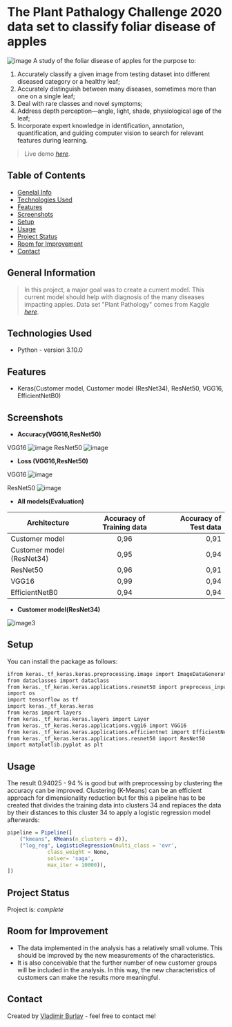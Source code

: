 # **The Plant Pathalogy Challenge 2020 data set to classify foliar disease of apples** 
![image](https://github.com/vburlay/fgvc7-2020/raw/master/data/fpls-12-723294-g001.PNG) 
A study of the foliar disease of apples for the purpose to:
1) Accurately classify a given image from testing dataset into different diseased category or a healthy leaf;
2) Accurately distinguish between many diseases, sometimes more than one on a single leaf;
3) Deal with rare classes and novel symptoms;
4) Address depth perception—angle, light, shade, physiological age of the leaf;
5) Incorporate expert knowledge in identification, annotation, quantification, and guiding computer vision to search for relevant features during learning. 
> Live demo [_here_](https://vburlay-anw-feld-ba-workflowsstreamlit-demo-60fscu.streamlit.app/).
## Table of Contents
* [Genelal Info](#general-nformation)
* [Technologies Used](#technologies-used)
* [Features](#features)
* [Screenshots](#screenshots)
* [Setup](#setup)
* [Usage](#usage)
* [Project Status](#project-status)
* [Room for Improvement](#room-for-improvement)
* [Contact](#contact)


## General Information
> In this project, a major goal was to create a current model. This current model should help with
> diagnosis of the many diseases impacting apples.
> Data set "Plant Pathology" comes from Kaggle [_here_](https://www.kaggle.com/c/plant-pathology-2020-fgvc7).


## Technologies Used
- Python - version 3.10.0

## Features
- Keras(Customer model, Customer model (ResNet34), ResNet50, VGG16, EfficientNetB0)

## Screenshots
* **Accuracy(VGG16,ResNet50)**

VGG16
![image](https://github.com/vburlay/fgvc7-2020/raw/master/my_models_eval/accurancy_vgg16.png) 
ResNet50
![image](https://github.com/vburlay/fgvc7-2020/raw/master/my_models_eval/accurancy_resnet50.png) 

* **Loss (VGG16,ResNet50)** 

VGG16
![image](https://github.com/vburlay/fgvc7-2020/raw/master/my_models_eval/loss_vgg16.png) 

ResNet50
![image](https://github.com/vburlay/fgvc7-2020/raw/master/my_models_eval/loss_resnet50.png) 


* **All models(Evaluation)**

| Architecture    |Accuracy of Training data   |Accuracy of Test data  |
|-----------|:-----:| -----:|
|Customer model  |  0,96     |   0,91    |
|Customer model (ResNet34) |  0,95     |   0,94    |
|ResNet50  |  0,96     |   0,91    |
|VGG16 |  0,99    |   0,94    |
|EfficientNetB0 |  0,94     |   0,94    |


* **Customer model(ResNet34)**

![image3](https://github.com/vburlay/fgvc7-2020/raw/master/model.png) 


## Setup
You can install the package as follows:
```r
ifrom keras._tf_keras.keras.preprocessing.image import ImageDataGenerator
from dataclasses import dataclass
from keras._tf_keras.keras.applications.resnet50 import preprocess_input
import os
import tensorflow as tf
import keras._tf_keras.keras
from keras import layers
from keras._tf_keras.keras.layers import Layer
from keras._tf_keras.keras.applications.vgg16 import VGG16
from keras._tf_keras.keras.applications.efficientnet import EfficientNetB0
from keras._tf_keras.keras.applications.resnet50 import ResNet50
import matplotlib.pyplot as plt
```

## Usage
The result 0.94025 - 94 % is good but with preprocessing by clustering the accuracy can be improved. Clustering (K-Means) can be an efficient approach for dimensionality reduction but for this a pipeline has to be created that divides the training data into clusters 34 and replaces the data by their distances to this cluster 34 to apply a logistic regression model afterwards:
```r
pipeline = Pipeline([
    ("kmeans", KMeans(n_clusters = d)),
    ("log_reg", LogisticRegression(multi_class = 'ovr',
             class_weight = None, 
             solver= 'saga', 
             max_iter = 10000)),
])
```


## Project Status
Project is: _complete_ 


## Room for Improvement

- The data implemented in the analysis has a relatively small volume. This should be improved by the new measurements of the characteristics.
- It is also conceivable that the further number of new customer groups will be included in the analysis. In this way, the new characteristics of customers can make the results more meaningful.



## Contact
Created by [Vladimir Burlay](wladimir.burlay@gmail.com) - feel free to contact me!



